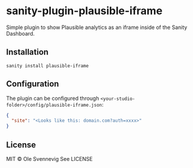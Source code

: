 # sanity-plugin-plausible-iframe

Simple plugin to show Plausible analytics as an iframe inside of the Sanity Dashboard.

## Installation

```
sanity install plausible-iframe
```

## Configuration

The plugin can be configured through `<your-studio-folder>/config/plausible-iframe.json`:

```json
{
  "site": "<Looks like this: domain.com?auth=xxxx>"
}
```

## License

MIT © Ole Svennevig
See LICENSE
